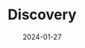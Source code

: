 ---
title: "Discovery"
description: "Teaching through discovery ficition generated on the fly using LLMs."
date: 2024-01-27
path: "https://devpost.com/software/discovery-fek1wr"
image: "assets/img/discovery.jpg"
---